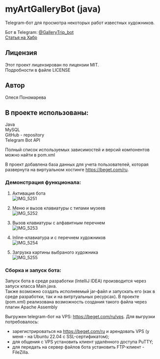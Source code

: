 # myArtGalleryBot (java)  
Telegram-бот для  просмотра некоторых работ известных художников.   

Бот в Telegram: [@GalleryTrip_bot](https://t.me/GalleryTrip_bot)  
[Статья на Хабр](https://habr.com/ru/articles/746370/)  

## Лицензия  
Этот проект лицензирован по лицензии MIT.  
Подробности в файле LICENSE  

## Автор  
Олеся Пономарева  

## В проекте использованы:  
Java  
MySQL  
GitHub - repository  
Telegram Bot API  

Полный список используемых зависимостей и версий компонентов можно найти в pom.xml  

В проект добавлена база данных для учета пользователей, которая развернута на виртуальном хостинге https://beget.com/ru.

### Демонстрация функционала:  

1. Активация бота    
![IMG_5251](https://github.com/polesmih/myArtGalleryBot/assets/77875474/b0555b50-7dba-48b1-b4e4-d16e63ccc515)  
  
2. Меню и вызов клавиатуры с типами музеев  
![IMG_5252](https://github.com/polesmih/myArtGalleryBot/assets/77875474/00134595-91d5-4a98-b858-f4e489de2653)  
   
3. Вызов клавиатуры с алфавитным перечнем    
![IMG_5253](https://github.com/polesmih/myArtGalleryBot/assets/77875474/7077033a-6e16-4c7b-812a-79e9461b6bad)  
   
4. Inline-клавиатура и с перечнем художников  
![IMG_5254](https://github.com/polesmih/myArtGalleryBot/assets/77875474/670ac5c8-d32f-4a79-bb27-2a59df43e6c9)  
 
5. Загрузка картины выбраного художника  
![IMG_5255](https://github.com/polesmih/myArtGalleryBot/assets/77875474/0f1671d1-ce01-40da-8b37-22b2023be02c)  

  
### Сборка и запуск бота:  
Запуск бота в среде разработки (IntelliJ IDEA) производится через запуск класса Main.java.  
Также возможно создать исполняемый jar-файл и запускать его (как в среде разработки, так и на витртуальных ресурсах). В проекте (pom.xml) реализована возможность создания такого файла через плагин Apache Assembly  

Выгружен telegram-бот на VPS: https://beget.com/ru/vps. Для выгрузки потребовалось:  
- зарегистрироваться на https://beget.com/ru и арендовать VPS (у меня - на Ubuntu 22.04 с SSL-сертификатом);  
- для общения с VPS установить клиент удалённого доступа PuTTY;  
- для передать на сервер файлов бота установить FTP-клиент - FileZilla.  

